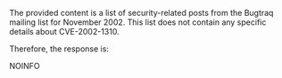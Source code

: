 The provided content is a list of security-related posts from the Bugtraq mailing list for November 2002. This list does not contain any specific details about CVE-2002-1310.

Therefore, the response is:

NOINFO